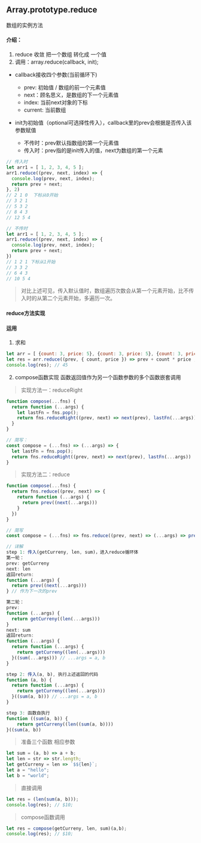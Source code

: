 ## Array.prototype.reduce
数组的实例方法

#### 介绍： 
1. reduce 收敛 把一个数组 转化成 一个值
2. 调用：array.reduce(callback, init);
- callback接收四个参数(当前循环下)
    - prev: 初始值 / 数组的前一个元素值
    - next：顾名思义，是数组的下一个元素值
    - index: 当前next对象的下标
    - current: 当前数组

- init为初始值（optional可选择性传入），callback里的prev会根据是否传入该参数赋值
  - 不传时：prev默认指数组的第一个元素值
  - 传入时：prev指的是init传入的值，next为数组的第一个元素

```js
// 传入时
let arr1 = [ 1, 2, 3, 4, 5 ];
arr1.reduce((prev, next, index) => {
  console.log(prev, next, index);
  return prev + next;
}, 2)
// 2 1 0  下标从0开始
// 3 2 1
// 5 3 2
// 8 4 3
// 12 5 4

// 不传时
let arr1 = [ 1, 2, 3, 4, 5 ];
arr1.reduce((prev, next, index) => {
  console.log(prev, next, index);
  return prev + next;
})
// 1 2 1 下标从1开始
// 3 3 2
// 6 4 3
// 10 5 4
```
> 对比上述可见，传入默认值时，数组遍历次数会从第一个元素开始，比不传入时的从第二个元素开始，多遍历一次。

#### reduce方法实现



#### 运用
1. 求和
```js
let arr = [ {count: 3, price: 5}, {count: 3, price: 5}, {count: 3, price: 5} ];
let res = arr.reduce((prev, { count, price }) => prev + count * price , 0)
console.log(res); // 45
```

2. compose函数实现
函数返回值作为另一个函数参数的多个函数嵌套调用
> 实现方法一：reduceRight
```js
function compose(...fns) {
  return function (...args) {
    let lastFn = fns.pop();
    return fns.reduceRight((prev, next) => next(prev), lastFn(...args))
  }
}

// 简写：
const compose = (...fns) => (...args) => {
  let lastFn = fns.pop();
  return fns.reduceRight((prev, next) => next(prev), lastFn(...args))
}
```

> 实现方法二：reduce
```js
function compose(...fns) {
  return fns.reduce((prev, next) => {
    return function (...args) {
      return prev((next(...args)))
    }
  })
}

// 简写
const compose = (...fns) => fns.reduce((prev, next) => (...args) => prev((next(...args))));

// 详解
step 1: 传入(getCurreny, len, sum)，进入reduce循环体
第一轮：
prev: getCurreny
next: len
返回return: 
function (...args) {
  return prev((next(...args)))
} // 作为下一次的prev

第二轮： 
prev: 
function (...args) {
  return getCurreny((len(...args)))
}
next: sum
返回return: 
function (...args) {
  return function (...args) {
    return getCurreny((len(...args)))
  }((sum(...args))) // ...args = a, b
}

step 2: 传入(a, b), 执行上述返回的代码
function (a, b) {
  return function (...args) {
    return getCurreny((len(...args)))
  }((sum(a, b))) // ...args = a, b
}

step 3: 函数自执行
function ((sum(a, b)) {
    return getCurreny((len((sum(a, b))))
}((sum(a, b))
```

> 准备三个函数 相应参数
```js
let sum = (a, b) => a + b;
let len = str => str.length;
let getCurreny = len => `$${len}`;
let a = "hello";
let b = "world";
```

> 直接调用
```js
let res = (len(sum(a, b)));
console.log(res); // $10;
```

> compose函数调用
```js
let res = compose(getCurreny, len, sum)(a,b);
console.log(res); // $10;
```



